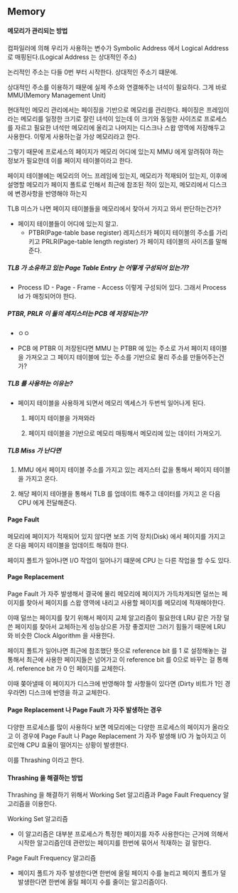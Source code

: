 ## Memory

#### 메모리가 관리되는 방법

컴파일러에 의해 우리가 사용하는 변수가 Symbolic Address 에서 Logical Address 로 매핑된다.(Logical Address 는 상대적인 주소)

논리적인 주소는 다들 0번 부터 시작한다. 상대적인 주소기 떄문에.

상대적인 주소를 이용하기 때문에 실제 주소와 연결해주는 녀석이 필요하다. 그게 바로 MMU(Memory Management Unit)

현대적인 메모리 관리에서는 페이징을 기반으로 메모리를 관리한다. 페이징은 프레임이라는 메모리를 일정한 크기로 잘린 녀석이 있는데 
이 크기와 동일한 사이즈로 프로세스를 자르고 필요한 녀석만 메모리에 올리고 나머지는 디스크나 스왑 영역에 저장해두고 사용한다.
이렇게 사용하는걸 가상 메모리라고 한다. 

그렇기 때문에 프로세스의 페이지가 메모리 어디에 있는지 MMU 에게 알려줘야 하는 정보가 필요한데 이를 페이지 테이블이라고 한다. 

페이지 테이블에는 메모리의 어느 프레임에 있는지, 메모리가 적재되어 있는지, 이후에 설명할 메모리가 페이지 폴트로 인해서 최근에 참조된 적이 있는지, 
메모리에서 디스크에 변경사항을 반영해야 하는지    
 

TLB 미스가 나면 페이지 테이블들을 메모리에서 찾아서 가지고 와서 판단하는건가?
- 페이지 테이블들이 어디에 있는지 알고.
  - PTBR(Page-table base register) 레지스터가 페이지 테이블의 주소를 가리키고 PRLR(Page-table length register) 가 페이지 테이블의 사이즈를 말해준다.

##### TLB 가 소유하고 있는 Page Table Entry 는 어떻게 구성되어 있는가?

- Process ID -  Page - Frame - Access 이렇게 구성되어 있다. 그래서 Process Id 가 매칭되어야 한다. 


##### PTBR, PRLR 이 둘의 레지스터는 PCB 에 저장되는가?

- ㅇㅇ

- PCB 에 PTBR 이 저장된다면 MMU 는 PTBR 에 있는 주소로 가서 페이지 테이블을 가져오고 그 페이지 테이블에 있는 주소를 기반으로 
  물리 주소를 만들어주는건가?     

##### TLB 를 사용하는 이유는? 

- 페이지 테이블을 사용하게 되면서 메모리 엑세스가 두번씩 일어나게 된다. 
  
  1. 페이지 테이블을 가져와라
  
  2. 페이지 테이블을 기반으로 메모리 매핑해서 메모리에 있는 데이터 가져오기.  

##### TLB Miss 가 난다면

1. MMU 에서 페이지 테이블 주소를 가지고 있는 레지스터 값을 통해서 페이지 테이블을 가지고 온다.

2. 해당 페이지 테아블을 통해서 TLB 를 업데이트 해주고 데이터를 가지고 온 다음 CPU 에게 전달해준다. 


#### Page Fault 

메모리에 페이지가 적재되어 있지 않다면 보조 기억 장치(Disk) 에서 페이지를 가지고 온 다음 페이지 테이블을 업데이트 해줘야 한다. 

페이지 폴트가 일어나면 I/O 작업이 일어나기 떄문에 CPU 는 다른 작업을 할 수도 있다. 

#### Page Replacement 

Page Fault 가 자주 발생해서 결국에 물리 메모리에 페이지가 가득차게되면 덜쓰는 페이지를 찾아서 페이지를 스왑 영역에 내리고
사용할 페이지를 메모리에 적재해야한다.

이때 덜쓰는 페이지를 찾기 위해서 페이지 교체 알고리즘이 필요한데 LRU 같은 가장 덜 쓴 페이지를 찾아서 교체하는게 성능상으론
가장 좋겠지만 그러기 힘들기 때문에 LRU 와 비슷한 Clock Algorithm 을 사용한다. 

페이지 폴트가 일어나면 최근에 참조했단 뜻으로 reference bit 를 1 로 설정해놓는 걸 통해서 최근에 사용한 페이지들은 넘어가고 
이 reference bit 를 0으로 바꾸는 걸 통해서. reference bit 가 0 인 페이지를 교체한다.

이때 쫒아낼때 이 페이지가 디스크에 반영해야 할 사항들이 있다면 (Dirty 비트가 1인 경우라면) 디스크에 반영을 하고 교체한다.   

#### Page Replacement 나 Page Fault 가 자주 발생하는 경우

다양한 프로세스를 많이 사용하다 보면 메모리에는 다양한 프로세스의 페이지가 올라오고 이 경우에 Page Fault 나 Page Replacement 가
자주 발생해 I/O 가 높아지고 이로인해 CPU 효율이 떨어지는 상황이 발생한다. 

이를 Thrashing 이라고 한다.  


#### Thrashing 을 해결하는 방법

Thrashing 을 해결하기 위해서 Working Set 알고리즘과 Page Fault Frequency 알고리즘을 이용한다.  

Working Set 알고리즘

- 이 알고리즘은 대부분 프로세스가 특정한 페이지를 자주 사용한다는 근거에 의해서 시작한 알고리즘인데
관련있는 페이지를 한번에 묶어서 적재하는 걸 말한다.

Page Fault Frequency 알고리즘 

- 페이지 폴트가 자주 발생한다면 한번에 올릴 페이지 수를 늘리고 페이지 폴트가 덜 발생한다면 한번에 올릴 페이지 수를 줄이는 알고리즘이다.



